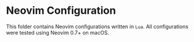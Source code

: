 # Neovim Configuration

This folder contains Neovim configurations written in `Lua`. All configurations were tested using Neovim 0.7+ on macOS.

